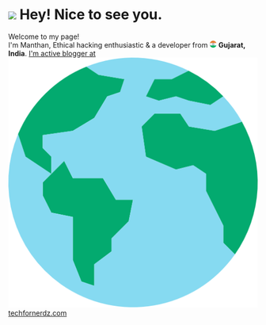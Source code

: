 <h1><img src="https://emojis.slackmojis.com/emojis/images/1531849430/4246/blob-sunglasses.gif?1531849430" width="30"/> Hey! Nice to see you.</h1>

<p>Welcome to my page! </br> I'm Manthan, Ethical hacking enthusiastic & a developer from <img src="india.png" width="14"/> <b>Gujarat, India</b>. <a href="https://www.techfornerdz.com">I'm active blogger at <img src="worldwide.png"> techfornerdz.com</a> </p>
